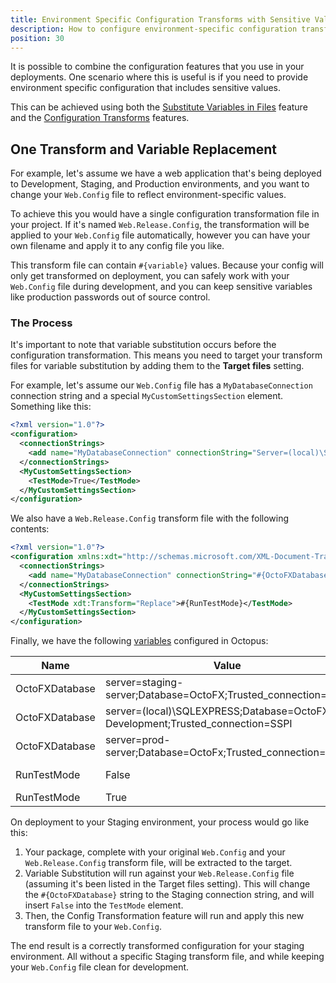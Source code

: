 ```yaml
---
title: Environment Specific Configuration Transforms with Sensitive Values
description: How to configure environment-specific configuration transforms while keeping sensitive values in Octopus.
position: 30
---
```


It is possible to combine the configuration features that you use in your deployments. One scenario where this is useful is if you need to provide environment specific configuration that includes sensitive values.

This can be achieved using both the [Substitute Variables in Files](/docs/deployment-process/configuration-features/substitute-variables-in-files.md) feature and the [Configuration Transforms](/docs/deployment-process/configuration-features/configuration-transforms/index.md) features.

## One Transform and Variable Replacement

For example, let's assume we have a web application that's being deployed to Development, Staging, and Production environments, and you want to change your `Web.Config` file to reflect environment-specific values.

To achieve this you would have a single configuration transformation file in your project. If it's named `Web.Release.Config`, the transformation will be applied to your `Web.Config` file automatically, however you can have your own filename and apply it to any config file you like.

This transform file can contain `#{variable}` values. Because your config will only get transformed on deployment, you can safely work with your `Web.Config` file during development, and you can keep sensitive variables like production passwords out of source control.

### The Process

It's important to note that variable substitution occurs before the configuration transformation. This means you need to target your transform files for variable substitution by adding them to the **Target files** setting.

For example, let's assume our `Web.Config` file has a `MyDatabaseConnection` connection string and a special `MyCustomSettingsSection` element. Something like this:

```xml
<?xml version="1.0"?>
<configuration>
  <connectionStrings>
    <add name="MyDatabaseConnection" connectionString="Server=(local)\SQLExpress;Database=OctoFX;Trusted_connection=SSPI"/>
  </connectionStrings>
  <MyCustomSettingsSection>
    <TestMode>True</TestMode>
  </MyCustomSettingsSection>
</configuration>
```

We also have a `Web.Release.Config` transform file with the following contents:

```xml
<?xml version="1.0"?>
<configuration xmlns:xdt="http://schemas.microsoft.com/XML-Document-Transform">
  <connectionStrings>
    <add name="MyDatabaseConnection" connectionString="#{OctoFXDatabase}" xdt:Transform="SetAttributes" xdt:Locator="Match(name)"/>
  </connectionStrings>
  <MyCustomSettingsSection>
    <TestMode xdt:Transform="Replace">#{RunTestMode}</TestMode>
  </MyCustomSettingsSection>
</configuration>
```

Finally, we have the following [variables](/docs/deployment-process/variables/index.md) configured in Octopus:

| Name       | Value   | Scope   |
| ------------- | ------- | ------ |
| OctoFXDatabase | server=staging-server;Database=OctoFX;Trusted_connection=SSPI | Staging |
| OctoFXDatabase | server=(local)\SQLEXPRESS;Database=OctoFX-Development;Trusted_connection=SSPI | Development |
| OctoFXDatabase | server=prod-server;Database=OctoFx;Trusted_connection=SSPI | Production |
| RunTestMode   | False    | Production, Staging |
| RunTestMode   | True     | Development         |

On deployment to your Staging environment, your process would go like this:

1. Your package, complete with your original `Web.Config` and your `Web.Release.Config` transform file, will be extracted to the target.
2. Variable Substitution will run against your `Web.Release.Config` file (assuming it's been listed in the Target files setting).
This will change the `#{OctoFXDatabase}` string to the Staging connection string, and will insert `False` into the `TestMode` element.
3. Then, the Config Transformation feature will run and apply this new transform file to your `Web.Config`.

The end result is a correctly transformed configuration for your staging environment. All without a specific Staging transform file, and while keeping your `Web.Config` file clean for development.
